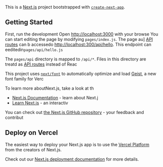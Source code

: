 This is a [Next.js](https://nextjs.org) project bootstrapped with [`create-next-app`](https://nextjs.org/docs/pages/api-reference/create-next-app).

## Getting Started

First, run the development
Open [http://localhost:3000](http://localhost:3000) with your browse
You can start editing the page by modifying `pages/index.js`. The page au]
[API routes](https://nextjs.org/docs/pages/building-your-application/routing/api-routes) can b accessedo [http://localhost:300/api/hello](http://localhost:3000/api/hello). This endpoint can eeditedin`pages/api/hello.js`

The `pages/api` directory is mapped to `/api/*`. Files in this directory are treatd as [API routes](https://nextjs.org/docs/pages/building-your-application/routing/api-routes) instead of Reac

This project uses [`next/font`](https://nextjs.org/docs/pages/building-your-application/optimizing/fonts) to automatically optimize and load [Geist](https://vercel.com/font), a new font family for Verc
 

To learn more aboutNext.js, take a look at th
- [Next.js Documentation](https://nextjs.org/docs) - learn about Next.j
- [Learn Next.js](https://nextjs.org/learn-pages-router) - an interactiv

You can check out [the Next.js GitHub repository](https://github.com/vercel/next.js) - your feedback and contribut

## Deploy on Vercel

The easiest way to deploy your Next.js app is to use the [Vercel Platform](https://vercel.com/new?utm_medium=default-template&filter=next.js&utm_source=create-next-app&utm_campaign=create-next-app-readme) from the creators of Next.js.

Check out our [Next.js deployment documentation](https://nextjs.org/docs/pages/building-your-application/deploying) for more details.
